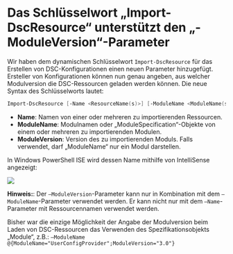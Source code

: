 # Das Schlüsselwort „Import-DscResource“ unterstützt den „-ModuleVersion“-Parameter

Wir haben dem dynamischen Schlüsselwort `Import-DscResource` für das Erstellen von DSC-Konfigurationen einen neuen Parameter hinzugefügt. Ersteller von Konfigurationen können nun genau angeben, aus welcher Modulversion die DSC-Ressourcen geladen werden können. Die neue Syntax des Schlüsselworts lautet:

```powershell
Import-DscResource [-Name <ResourceName(s)>] [-ModuleName <ModuleName(s)>] [-ModuleVersion <ModuleVersion>]
```

* **Name**: Namen von einer oder mehreren zu importierenden Ressourcen.
* **ModuleName**: Modulnamen oder „ModuleSpecification“-Objekte von einem oder mehreren zu importierenden Modulen.
* **ModuleVersion**: Version des zu importierenden Moduls. Falls verwendet, darf „ModuleName“ nur ein Modul darstellen. 

In Windows PowerShell ISE wird dessen Name mithilfe von IntelliSense angezeigt:

![](images/Import-DscResource-Modversion.jpg)

**Hinweis:**: Der `–ModuleVersion`-Parameter kann nur in Kombination mit dem `–ModuleName`-Parameter verwendet werden. Er kann nicht nur mit dem `–Name`-Parameter mit Ressourcennamen verwendet werden.

Bisher war die einzige Möglichkeit der Angabe der Modulversion beim Laden von DSC-Ressourcen das Verwenden des Spezifikationsobjekts „Module“, z.B.: `–ModuleName @{ModuleName="UserConfigProvider";ModuleVersion="3.0"}`



<!--HONumber=Jun16_HO4-->


